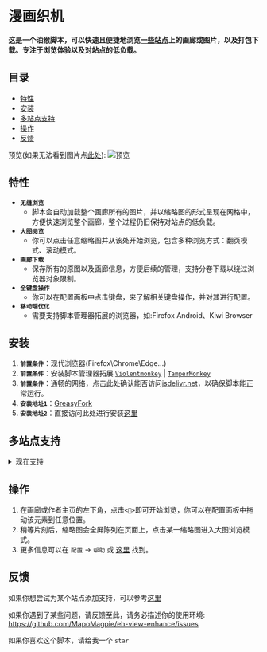 # 漫画织机

**这是一个油猴脚本，可以快速且便捷地浏览[一些站点](#multi-site-support)上的画廊或图片，以及打包下载。专注于浏览体验以及对站点的低负载。**

## 目录

- [特性](#features)
- [安装](#installation)
- [多站点支持](#multi-site-support)
- [操作](#operates)
- [反馈](#feedback)

预览(如果无法看到图片点[此处](./preview.md)):
![预览](./eh-view-enhance-showcase4.avif '预览')

## <a name="features">特性</a>

- **`无缝浏览`**
  - 脚本会自动加载整个画廊所有的图片，并以缩略图的形式呈现在网格中，方便快速浏览整个画廊，整个过程仍旧保持对站点的低负载。
- **`大图阅览`**
  - 你可以点击任意缩略图并从该处开始浏览，包含多种浏览方式：翻页模式、滚动模式。
- **`画廊下载`**
  - 保存所有的原图以及画廊信息，方便后续的管理，支持分卷下载以绕过浏览器对象限制。
- **`全键盘操作`**
  - 你可以在配置面板中点击键盘，来了解相关键盘操作，并对其进行配置。
- **`移动端优化`**
  - 需要支持脚本管理器拓展的浏览器，如:Firefox Android、Kiwi Browser

## <a name="installation">安装</a>

1. **`前置条件`**：现代浏览器(Firefox\Chrome\Edge...)
1. **`前置条件`**：安装脚本管理器拓展 [`Violentmonkey`](https://violentmonkey.github.io/) | [`TamperMonkey`](https://www.tampermonkey.net/)
1. **`前置条件`**：通畅的网络，点击此处确认能否访问[jsdelivr.net](https://cdn.jsdelivr.net)，以确保脚本能正常运行。
1. **`安装地址1`**：[GreasyFork](https://greasyfork.org/scripts/397848)
1. **`安装地址2`**：直接访问此处进行安装[这里](https://github.com/MapoMagpie/comic-looms/releases/latest/download/comic-looms.user.js)

## <a name="multi-site-support">多站点支持</a>

<details>
  <summary>现在支持</summary>

- [e-hentai.org](https://e-hentai.org) | [exhentai.org](https://exhentai.org) | [onion](http://exhentai55ld2wyap5juskbm67czulomrouspdacjamjeloj7ugjbsad.onion)
- [Twitter|X: 用户媒体, 列表, 主页推荐, Following](https://x.com/NASA/media)
- [Instagram User POSTS](https://www.instagram.com/nasa)
- [ArtStation User Portfolio](https://www.artstation.com)
- [pixiv.net: 作者插话与漫画, 你的主页](https://pixiv.net)
- [禁漫天堂](https://18comic.vip) | [18comic.org](https://18comic.org) (supports multi-chapter selection, note: no thumbnails)
- [nhentai.net](https://nhentai.net)
- [hitomi.la](https://hitomi.la)
- [rule34.xxx](https://rule34.xxx)
- [imhentai.xxx](https://imhentai.xxx)
- [danbooru.donmai.us](https://danbooru.donmai.us)
- [gelbooru.com](https://gelbooru.com)
- [yande.re](https://yande.re)
- [konachan.com](https://konachan.com)
- [Steam: Screenshots](https://steamcommunity.com/id/some/screenshots)
- [wnacg.com](https://www.wnacg.com)
- [hentainexus.com](https://hentainexus.com)
- [niyaniya.moe(koharu.to)](https://niyaniya.moe)
- [漫画柜](https://www.manhuagui.com/comic/7580)
- [拷贝漫画](https://www.mangacopy.com) | [拷贝漫画](https://www.copymanga.tv)
- [e621.net](https://e621.net)
- [arca.live](https://arca.live)
- [akuma.moe](https://akuma.moe)
- [colamanga.com](https://www.colamanga.com) (中止)
- [yabai.si](https://yabai.si)
- [hanime1.me](https://hanime1.me/comics)
- [mycomic.com](https://mycomic.com)
- [kemono.su](https://kemono.su)
- [hentaizap.com](https://hentaizap.com)
- [miniserve -p 41021](https://github.com/svenstaro/miniserve)
- [bakamh巴卡漫画.com](https://bakamh.com)
- [mangapark.net](https://mangapark.net)
- [hentai3.com](https://3hentai.net)
- [asmhentai.com](https://asmhentai.com)

</details>

## <a name="operates">操作</a>

1. 在画廊或作者主页的左下角，点击`<🎑>`即可开始浏览，你可以在配置面板中拖动该元素到任意位置。
1. 稍等片刻后，缩略图会全屏陈列在页面上，点击某一缩略图进入大图浏览模式。
1. 更多信息可以在 `配置` -> `帮助` 或 [这里](./HELP_CN.md) 找到。

## <a name="feedback">反馈</a>

如果你想尝试为某个站点添加支持，可以参考[这里](./CONTRIBUTING.md)

如果你遇到了某些问题，请反馈至此，请务必描述你的使用环境: https://github.com/MapoMagpie/eh-view-enhance/issues

如果你喜欢这个脚本，请给我一个 `star`
